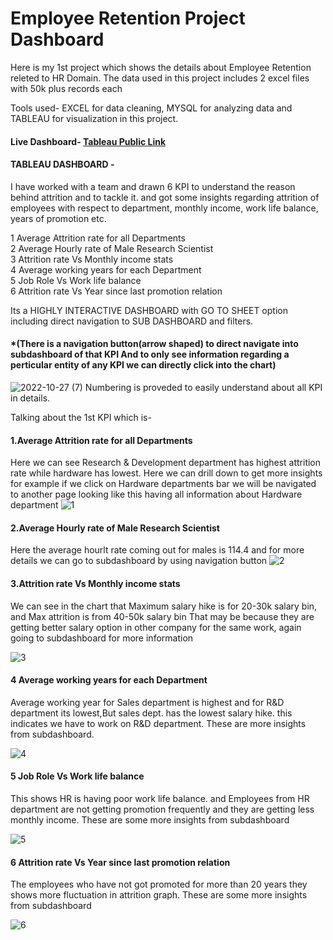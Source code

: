 # Employee Retention Project Dashboard
Here is my 1st project which shows the details about Employee Retention releted to HR Domain.
The data used in this project includes 2 excel files with 50k plus records each 
     
Tools used-  EXCEL for data cleaning, MYSQL for analyzing data and TABLEAU for visualization in this project.

#### Live Dashboard- [Tableau Public Link](https://public.tableau.com/app/profile/pratibha.verma/viz/HRanalyticsdashboard_16545822644250/MainDashboard) 
#### TABLEAU DASHBOARD - 

I have worked with a team and drawn 6 KPI to understand the reason behind attrition and to tackle it.
and got some insights regarding attrition of employees with respect to department, monthly income, work life balance, years of promotion etc.

1 Average Attrition rate for all Departments    
2 Average Hourly rate of Male Research Scientist    
3 Attrition rate Vs Monthly income stats    
4 Average working years for each Department  
5 Job Role Vs Work life balance  
6 Attrition rate Vs Year since last promotion relation    


Its a HIGHLY INTERACTIVE DASHBOARD with GO TO SHEET option including direct navigation to SUB DASHBOARD and filters.
#### *(There is a navigation button(arrow shaped) to direct navigate into subdashboard of that KPI And to only see information regarding a perticular entity of any KPI we can directly click into the chart)

![2022-10-27 (7)](https://user-images.githubusercontent.com/108516869/198571397-627ad4dc-6f80-456a-8cfb-79da2fefde6b.png)
Numbering is proveded to easily understand about all KPI in details.

Talking about the 1st KPI which is-

#### 1.Average Attrition rate for all Departments

Here we can see Research & Development department has highest attrition rate while hardware has lowest. Here we can drill down to get more insights
for example if we click on Hardware departments bar we will be navigated to another page looking like this having all information about Hardware department
![1](https://user-images.githubusercontent.com/108516869/198577890-24b27f80-0c91-42db-a48f-371acdf62f42.png)


#### 2.Average Hourly rate of Male Research Scientist

Here the average hourlt rate coming out for males is 114.4 and for more details we can go to subdashboard by using navigation button
![2](https://user-images.githubusercontent.com/108516869/198577918-63b49a75-02fe-4908-a206-aaa404da16e5.png)



#### 3.Attrition rate Vs Monthly income stats   
We can see in the chart that Maximum salary hike is for 20-30k salary bin, and Max attrition is from 40-50k salary bin That may be because they are getting better salary
      option in other company for the same work, again going to subdashboard for more information 

![3](https://user-images.githubusercontent.com/108516869/198577590-dbbfbab8-8031-479f-8ee2-cc129cad2477.png)

#### 4 Average working years for each Department

Average working year for Sales department is highest and for R&D department its lowest,But sales dept. has the lowest salary hike.  this indicates we have to work on R&D department.
These are more insights from subdashboard.

![4](https://user-images.githubusercontent.com/108516869/198577938-c2cc4aca-d888-44ab-a950-9e75b80f279a.png)

#### 5 Job Role Vs Work life balance
This shows HR is having  poor work life balance. and Employees from HR department are not getting promotion frequently and they are getting less monthly income.
    These are some more insights from subdashboard


![5](https://user-images.githubusercontent.com/108516869/198577950-12f4c0f0-1f06-47e6-a517-7a824a57b39d.png)

#### 6 Attrition rate Vs Year since last promotion relation
The employees who have not got promoted for more than 20 years they shows more fluctuation in attrition graph.  These are some more insights from subdashboard


![6](https://user-images.githubusercontent.com/108516869/198577968-506b8770-4945-4771-92be-9ce388eaa8f1.png)

